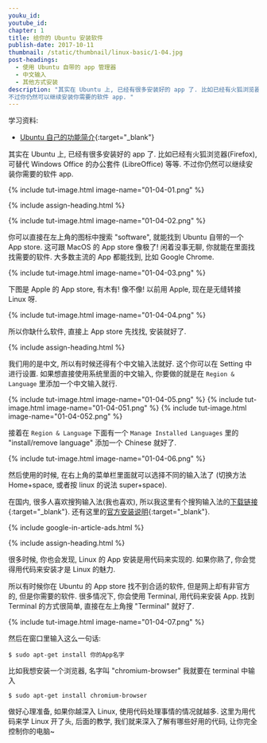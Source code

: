 ```yaml
---
youku_id:
youtube_id:
chapter: 1
title: 给你的 Ubuntu 安装软件
publish-date: 2017-10-11
thumbnail: /static/thumbnail/linux-basic/1-04.jpg
post-headings:
  - 使用 Ubuntu 自带的 app 管理器
  - 中文输入
  - 其他方式安装
description: "其实在 Ubuntu 上, 已经有很多安装好的 app 了. 比如已经有火狐浏览器(Firefox), 可替代 Windows Office 的办公套件 (LibreOffice) 等等.
不过你仍然可以继续安装你需要的软件 app. "
---
```


学习资料:
* [Ubuntu 自己的功能简介](https://www.ubuntu.com/desktop/features){:target="_blank"}


其实在 Ubuntu 上, 已经有很多安装好的 app 了. 比如已经有火狐浏览器(Firefox), 可替代 Windows Office 的办公套件 (LibreOffice) 等等.
不过你仍然可以继续安装你需要的软件 app.

{% include tut-image.html image-name="01-04-01.png" %}




{% include assign-heading.html %}


{% include tut-image.html image-name="01-04-02.png" %}

你可以直接在左上角的图标中搜索 "software", 就能找到 Ubuntu 自带的一个 App store. 这可跟 MacOS 的 App store 像极了!
闲着没事无聊, 你就能在里面找找需要的软件. 大多数主流的 App 都能找到, 比如 Google Chrome.

{% include tut-image.html image-name="01-04-03.png" %}

下图是 Apple 的 App store, 有木有! 像不像! 以前用 Apple, 现在是无缝转接 Linux 呀.

{% include tut-image.html image-name="01-04-04.png" %}

所以你缺什么软件, 直接上 App store 先找找, 安装就好了.





{% include assign-heading.html %}

我们用的是中文, 所以有时候还得有个中文输入法就好. 这个你可以在 Setting 中进行设置.
如果想直接使用系统里面的中文输入, 你要做的就是在 `Region & Language` 里添加一个中文输入就行.

{% include tut-image.html image-name="01-04-05.png" %}
{% include tut-image.html image-name="01-04-051.png" %}
{% include tut-image.html image-name="01-04-052.png" %}

接着在 `Region & Language` 下面有一个 `Manage Installed Languages` 里的 "install/remove language" 添加一个 Chinese 就好了.

{% include tut-image.html image-name="01-04-06.png" %}

然后使用的时候, 在右上角的菜单栏里面就可以选择不同的输入法了 (切换方法 Home+space, 或者按 linux 的说法 super+space).

在国内, 很多人喜欢搜狗输入法(我也喜欢), 所以我这里有个搜狗输入法的[下载链接](https://pinyin.sogou.com/linux/?r=pinyin){:target="_blank"}.
还有这里的[官方安装说明](https://pinyin.sogou.com/linux/help.php){:target="_blank"}.




{% include google-in-article-ads.html %}

{% include assign-heading.html %}

很多时候, 你也会发现, Linux 的 App 安装是用代码来实现的. 如果你熟了, 你会觉得用代码来安装才是 Linux 的魅力.

所以有时候你在 Ubuntu 的 App store 找不到合适的软件, 但是网上却有非官方的, 但是你需要的软件. 很多情况下, 你会使用 Terminal, 用代码来安装 App.
找到 Terminal 的方式很简单, 直接在左上角搜 "Terminal" 就好了.

{% include tut-image.html image-name="01-04-07.png" %}

然后在窗口里输入这么一句话:

```shell
$ sudo apt-get install 你的App名字
```

比如我想安装一个浏览器, 名字叫 "chromium-browser" 我就要在 terminal 中输入

```shell
$ sudo apt-get install chromium-browser
```

做好心理准备, 如果你越深入 Linux, 使用代码处理事情的情况就越多. 这里为用代码来学 Linux 开了头,
后面的教学, 我们就来深入了解有哪些好用的代码, 让你完全控制你的电脑~

